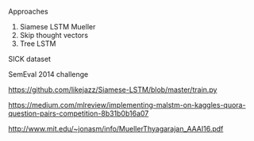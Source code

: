 
Approaches
1. Siamese LSTM Mueller
2. Skip thought vectors
3. Tree LSTM

SICK dataset

SemEval 2014 challenge

https://github.com/likejazz/Siamese-LSTM/blob/master/train.py

https://medium.com/mlreview/implementing-malstm-on-kaggles-quora-question-pairs-competition-8b31b0b16a07

http://www.mit.edu/~jonasm/info/MuellerThyagarajan_AAAI16.pdf
